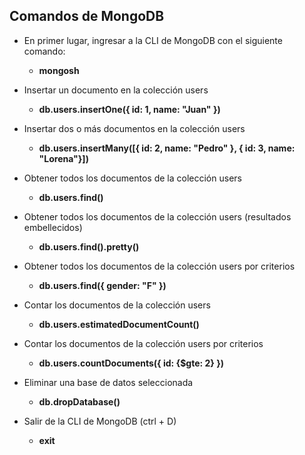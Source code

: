 ## Comandos de MongoDB

- En primer lugar, ingresar a la CLI de MongoDB con el siguiente comando:
  - **mongosh**
- Insertar un documento en la colección users
  - **db.users.insertOne({ id: 1, name: "Juan" })**
- Insertar dos o más documentos en la colección users
  - **db.users.insertMany([{ id: 2, name: "Pedro" }, { id: 3, name: "Lorena"}])**


- Obtener todos los documentos de la colección users
  - **db.users.find()**
- Obtener todos los documentos de la colección users (resultados embellecidos)
  - **db.users.find().pretty()**
- Obtener todos los documentos de la colección users por criterios
  - **db.users.find({ gender: "F" })**

- Contar los documentos de la colección users
  - **db.users.estimatedDocumentCount()**
- Contar los documentos de la colección users por criterios
  - **db.users.countDocuments({ id: {$gte: 2} })**

- Eliminar una base de datos seleccionada
  - **db.dropDatabase()**
- Salir de la CLI de MongoDB (ctrl + D)
  - **exit**